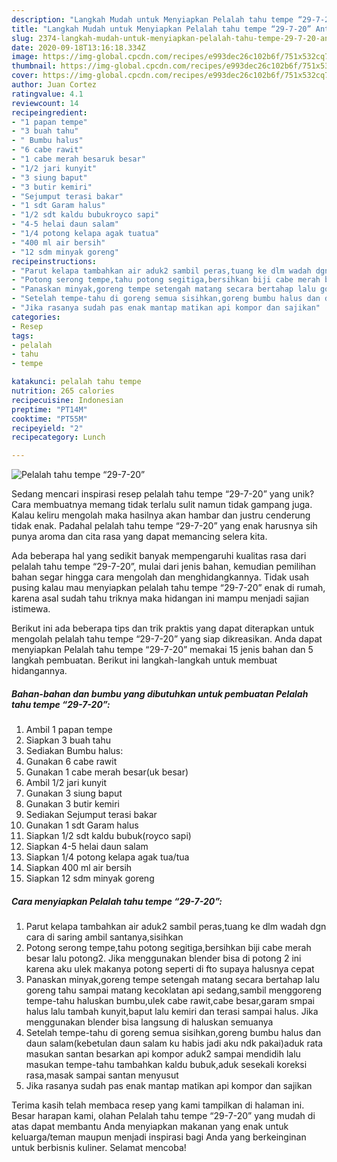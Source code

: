 ```yaml
---
description: "Langkah Mudah untuk Menyiapkan Pelalah tahu tempe “29-7-20” Anti Gagal"
title: "Langkah Mudah untuk Menyiapkan Pelalah tahu tempe “29-7-20” Anti Gagal"
slug: 2374-langkah-mudah-untuk-menyiapkan-pelalah-tahu-tempe-29-7-20-anti-gagal
date: 2020-09-18T13:16:18.334Z
image: https://img-global.cpcdn.com/recipes/e993dec26c102b6f/751x532cq70/pelalah-tahu-tempe-29-7-20-foto-resep-utama.jpg
thumbnail: https://img-global.cpcdn.com/recipes/e993dec26c102b6f/751x532cq70/pelalah-tahu-tempe-29-7-20-foto-resep-utama.jpg
cover: https://img-global.cpcdn.com/recipes/e993dec26c102b6f/751x532cq70/pelalah-tahu-tempe-29-7-20-foto-resep-utama.jpg
author: Juan Cortez
ratingvalue: 4.1
reviewcount: 14
recipeingredient:
- "1 papan tempe"
- "3 buah tahu"
- " Bumbu halus"
- "6 cabe rawit"
- "1 cabe merah besaruk besar"
- "1/2 jari kunyit"
- "3 siung baput"
- "3 butir kemiri"
- "Sejumput terasi bakar"
- "1 sdt Garam halus"
- "1/2 sdt kaldu bubukroyco sapi"
- "4-5 helai daun salam"
- "1/4 potong kelapa agak tuatua"
- "400 ml air bersih"
- "12 sdm minyak goreng"
recipeinstructions:
- "Parut kelapa tambahkan air aduk2 sambil peras,tuang ke dlm wadah dgn cara di saring ambil santanya,sisihkan"
- "Potong serong tempe,tahu potong segitiga,bersihkan biji cabe merah besar lalu potong2. Jika menggunakan blender bisa di potong 2 ini karena aku ulek makanya potong seperti di fto supaya halusnya cepat"
- "Panaskan minyak,goreng tempe setengah matang secara bertahap lalu goreng tahu sampai matang kecoklatan api sedang,sambil menggoreng tempe-tahu haluskan bumbu,ulek cabe rawit,cabe besar,garam smpai halus lalu tambah kunyit,baput lalu kemiri dan terasi sampai halus. Jika menggunakan blender bisa langsung di haluskan semuanya"
- "Setelah tempe-tahu di goreng semua sisihkan,goreng bumbu halus dan daun salam(kebetulan daun salam ku habis jadi aku ndk pakai)aduk rata masukan santan besarkan api kompor aduk2 sampai mendidih lalu masukan tempe-tahu tambahkan kaldu bubuk,aduk sesekali koreksi rasa,masak sampai santan menyusut"
- "Jika rasanya sudah pas enak mantap matikan api kompor dan sajikan"
categories:
- Resep
tags:
- pelalah
- tahu
- tempe

katakunci: pelalah tahu tempe 
nutrition: 265 calories
recipecuisine: Indonesian
preptime: "PT14M"
cooktime: "PT55M"
recipeyield: "2"
recipecategory: Lunch

---
```



![Pelalah tahu tempe “29-7-20”](https://img-global.cpcdn.com/recipes/e993dec26c102b6f/751x532cq70/pelalah-tahu-tempe-29-7-20-foto-resep-utama.jpg)

Sedang mencari inspirasi resep pelalah tahu tempe “29-7-20” yang unik? Cara membuatnya memang tidak terlalu sulit namun tidak gampang juga. Kalau keliru mengolah maka hasilnya akan hambar dan justru cenderung tidak enak. Padahal pelalah tahu tempe “29-7-20” yang enak harusnya sih punya aroma dan cita rasa yang dapat memancing selera kita.



Ada beberapa hal yang sedikit banyak mempengaruhi kualitas rasa dari pelalah tahu tempe “29-7-20”, mulai dari jenis bahan, kemudian pemilihan bahan segar hingga cara mengolah dan menghidangkannya. Tidak usah pusing kalau mau menyiapkan pelalah tahu tempe “29-7-20” enak di rumah, karena asal sudah tahu triknya maka hidangan ini mampu menjadi sajian istimewa.


Berikut ini ada beberapa tips dan trik praktis yang dapat diterapkan untuk mengolah pelalah tahu tempe “29-7-20” yang siap dikreasikan. Anda dapat menyiapkan Pelalah tahu tempe “29-7-20” memakai 15 jenis bahan dan 5 langkah pembuatan. Berikut ini langkah-langkah untuk membuat hidangannya.

<!--inarticleads1-->

##### Bahan-bahan dan bumbu yang dibutuhkan untuk pembuatan Pelalah tahu tempe “29-7-20”:

1. Ambil 1 papan tempe
1. Siapkan 3 buah tahu
1. Sediakan  Bumbu halus:
1. Gunakan 6 cabe rawit
1. Gunakan 1 cabe merah besar(uk besar)
1. Ambil 1/2 jari kunyit
1. Gunakan 3 siung baput
1. Gunakan 3 butir kemiri
1. Sediakan Sejumput terasi bakar
1. Gunakan 1 sdt Garam halus
1. Siapkan 1/2 sdt kaldu bubuk(royco sapi)
1. Siapkan 4-5 helai daun salam
1. Siapkan 1/4 potong kelapa agak tua/tua
1. Siapkan 400 ml air bersih
1. Siapkan 12 sdm minyak goreng




<!--inarticleads2-->

##### Cara menyiapkan Pelalah tahu tempe “29-7-20”:

1. Parut kelapa tambahkan air aduk2 sambil peras,tuang ke dlm wadah dgn cara di saring ambil santanya,sisihkan
1. Potong serong tempe,tahu potong segitiga,bersihkan biji cabe merah besar lalu potong2. Jika menggunakan blender bisa di potong 2 ini karena aku ulek makanya potong seperti di fto supaya halusnya cepat
1. Panaskan minyak,goreng tempe setengah matang secara bertahap lalu goreng tahu sampai matang kecoklatan api sedang,sambil menggoreng tempe-tahu haluskan bumbu,ulek cabe rawit,cabe besar,garam smpai halus lalu tambah kunyit,baput lalu kemiri dan terasi sampai halus. Jika menggunakan blender bisa langsung di haluskan semuanya
1. Setelah tempe-tahu di goreng semua sisihkan,goreng bumbu halus dan daun salam(kebetulan daun salam ku habis jadi aku ndk pakai)aduk rata masukan santan besarkan api kompor aduk2 sampai mendidih lalu masukan tempe-tahu tambahkan kaldu bubuk,aduk sesekali koreksi rasa,masak sampai santan menyusut
1. Jika rasanya sudah pas enak mantap matikan api kompor dan sajikan




Terima kasih telah membaca resep yang kami tampilkan di halaman ini. Besar harapan kami, olahan Pelalah tahu tempe “29-7-20” yang mudah di atas dapat membantu Anda menyiapkan makanan yang enak untuk keluarga/teman maupun menjadi inspirasi bagi Anda yang berkeinginan untuk berbisnis kuliner. Selamat mencoba!
